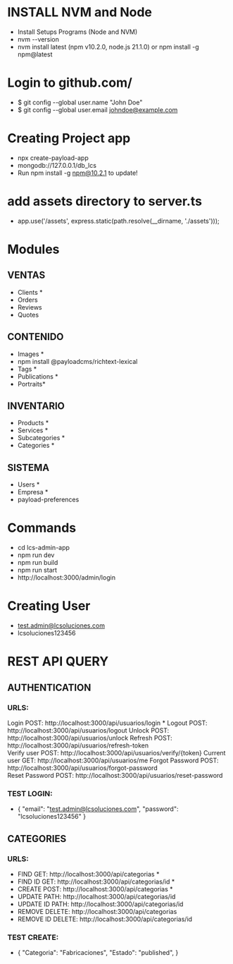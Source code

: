 

# INSTALL NVM and Node
- Install Setups Programs (Node and NVM)
- nvm --version
- nvm install latest (npm v10.2.0, node.js 21.1.0) or npm install -g npm@latest

# Login to github.com/
- $ git config --global user.name "John Doe"
- $ git config --global user.email johndoe@example.com

# Creating Project app
- npx create-payload-app
- mongodb://127.0.0.1/db_lcs
- Run npm install -g npm@10.2.1 to update!


# add assets directory to server.ts 
- app.use('/assets', express.static(path.resolve(__dirname, './assets')));


# Modules 

## VENTAS
- Clients *
- Orders
- Reviews
- Quotes

## CONTENIDO
- Images *
- npm install @payloadcms/richtext-lexical
- Tags *
- Publications *
- Portraits*

## INVENTARIO
- Products *
- Services *
- Subcategories *
- Categories *

## SISTEMA 
- Users *
- Empresa *
- payload-preferences

# Commands
- cd lcs-admin-app
- npm run dev 
- npm run build
- npm run start 
- http://localhost:3000/admin/login

# Creating User
- test.admin@lcsoluciones.com
- lcsoluciones123456




# REST API QUERY

## AUTHENTICATION
### URLS:
Login	        POST: http://localhost:3000/api/usuarios/login	*
Logout	        POST: http://localhost:3000/api/usuarios/logout	
Unlock	        POST: http://localhost:3000/api/usuarios/unlock	
Refresh	        POST: http://localhost:3000/api/usuarios/refresh-token	
Verify user     POST: http://localhost:3000/api/usuarios/verify/{token}	
Current user    GET:  http://localhost:3000/api/usuarios/me	
Forgot Password	POST: http://localhost:3000/api/usuarios/forgot-password	
Reset Password	POST: http://localhost:3000/api/usuarios/reset-password


### TEST LOGIN:
- {
  "email": "test.admin@lcsoluciones.com",
  "password": "lcsoluciones123456"
  }

## CATEGORIES
### URLS:
- FIND       GET:     http://localhost:3000/api/categorias *
- FIND ID    GET:     http://localhost:3000/api/categorias/id *
- CREATE     POST:    http://localhost:3000/api/categorias *
- UPDATE     PATH:    http://localhost:3000/api/categorias/id
- UPDATE ID  PATH:    http://localhost:3000/api/categorias/id
- REMOVE     DELETE:  http://localhost:3000/api/categorias
- REMOVE ID  DELETE:  http://localhost:3000/api/categorias/id

### TEST CREATE:
- {
    "Categoria": "Fabricaciones",
    "Estado": "published",
  }





